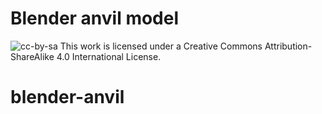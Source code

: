 # Blender anvil model

![cc-by-sa](https://i.creativecommons.org/l/by-sa/4.0/80x15.png)
This work is licensed under a Creative Commons Attribution-ShareAlike
4.0 International License.
# blender-anvil
